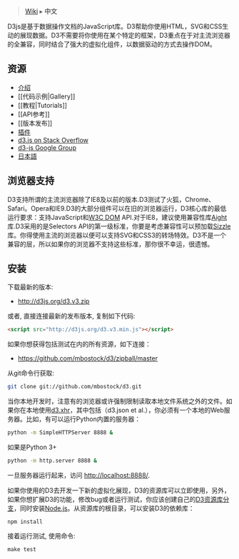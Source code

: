> [Wiki](Home) ▸ **中文**

  D3js是基于数据操作文档的JavaScript库。D3帮助你使用HTML，SVG和CSS生动的展现数据。D3不需要将你使用在某个特定的框架，D3重点在于对主流浏览器的全兼容，同时结合了强大的虚拟化组件，以数据驱动的方式去操作DOM。

## 资源
* [介绍](http://mbostock.github.com/d3/)
* [[代码示例|Gallery]]
* [[教程|Tutorials]]
* [[API参考]]
* [[版本发布]]
* [插件](/d3/d3-plugins)
* [d3.js on Stack Overflow](http://stackoverflow.com/questions/tagged/d3.js)
* [d3-js Google Group](http://groups.google.com/group/d3-js)
* [日本語](/mbostock/d3/wiki/JP-Home)

## 浏览器支持
D3支持所谓的主流浏览器除了IE8及以前的版本.D3测试了火狐，Chrome、Safari。Opera和IE9.D3的大部分组件可以在旧的浏览器运行，D3核心库的最低运行要求：支持JavaScript和[W3C DOM](http://www.w3.org/DOM/) API.对于IE8，建议使用兼容性库[Aight](https://github.com/shawnbot/aight)库.D3采用的是Selectors API的第一级标准，你要是考虑兼容性可以预加载[Sizzle](http://sizzlejs.com/)库。你得使用主流的浏览器以便可以支持SVG和CSS3的转场特效。D3不是一个兼容的层，所以如果你的浏览器不支持这些标准，那你很不幸运，很遗憾。

## 安装
下载最新的版本:

* <http://d3js.org/d3.v3.zip>

或者, 直接连接最新的发布版本, 复制如下代码:

```html
<script src="http://d3js.org/d3.v3.min.js"></script>
```

如果你想获得包括测试在内的所有资源，如下连接：

* <https://github.com/mbostock/d3/zipball/master>

从git命令行获取:

```bash
git clone git://github.com/mbostock/d3.git
```
当你本地开发时，注意有的浏览器或许强制限制读取本地文件系统之外的文件。如果你在本地使用[d3.xhr](wiki/Requests)，其中包括（d3.json et al.），你必须有一个本地的Web服务器。比如，有可以运行Python内置的服务器：

```bash
python -m SimpleHTTPServer 8888 &
```

如果是Python 3+

```bash
python -m http.server 8888 &
```

一旦服务器运行起来，访问 <http://localhost:8888/>.

如果你使用的D3去开发一下新的虚拟化展现，D3的资源库可以立即使用，另外，如果你想扩展D3的功能，修改bug或者运行测试，你应该创建自己的[D3资源库分支](/mbostock/d3/fork_select)，同时安装[Node.js](http://nodejs.org/)。从资源库的根目录，可以安装D3的依赖库：

    npm install

接着运行测试, 使用命令:

    make test